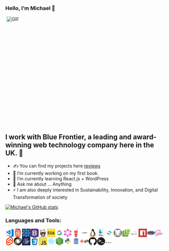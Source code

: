 ### Hello, I’m Michael  👋

 [<img align="right" alt="GIF" src="https://github.com/arsentieva/arsentieva/blob/main/hello.png?raw=true" width="500" height="364" />][reviews]


## I work with Blue Frontier, a leading and award-winning web technology company here in the UK. 💙
- ✍ You can find my projects here [reviews]
- 🔭 I’m currently working on my first book.
- 🌱 I’m currently learning React.js + WordPress
- 💬 Ask me about ... Anything
- ⚡ I am also deeply interested in Sustainability, Innovation, and Digital Transformation of society

[![Michael's GitHub stats](https://github-readme-stats.vercel.app/api/top-langs/?username=michael-sumner&layout=compact&theme=dark&count_private=true)]()

### Languages and Tools:

[<img align="left" alt="Visual Studio Code" width="26px" src="https://raw.githubusercontent.com/github/explore/80688e429a7d4ef2fca1e82350fe8e3517d3494d/topics/visual-studio-code/visual-studio-code.png" />][twitter]
[<img align="left" alt="HTML5" width="26px" src="https://raw.githubusercontent.com/github/explore/80688e429a7d4ef2fca1e82350fe8e3517d3494d/topics/html/html.png" />][twitter]
[<img align="left" alt="Blockchain" width="26px" src="https://raw.githubusercontent.com/github/explore/main/topics/blockchain/blockchain.png" />][twitter]
[<img align="left" alt="Bootstrap CSS" width="26px" src="https://raw.githubusercontent.com/github/explore/main/topics/bootstrap/bootstrap.png" />][twitter]
[<img align="left" alt="Composer" width="26px" src="https://raw.githubusercontent.com/github/explore/main/topics/composer/composer.png" />][twitter]
[<img align="left" alt="ES6" width="26px" src="https://github.com/github/explore/blob/main/topics/es6/es6.png?raw=true" />][twitter]
[<img align="left" alt="Anything Google" width="26px" src="https://github.com/github/explore/blob/main/topics/google/google.png?raw=true" />][twitter]
[<img align="left" alt="GraphQL" width="26px" src="https://github.com/github/explore/blob/main/topics/graphql/graphql.png?raw=true" />][twitter]
[<img align="left" alt="Gulp.js" width="26px" src="https://github.com/github/explore/blob/main/topics/gulp/gulp.png?raw=true" />][twitter]
[<img align="left" alt="jQuery" width="26px" src="https://github.com/github/explore/blob/main/topics/jquery/jquery.png?raw=true" />][twitter]
[<img align="left" alt="Linux" width="26px" src="https://github.com/github/explore/blob/main/topics/linux/linux.png?raw=true" />][twitter]
[<img align="left" alt="Mac OS" width="26px" src="https://github.com/github/explore/blob/main/topics/macos/macos.png?raw=true" />][twitter]
[<img align="left" alt="Tailwind" width="26px" src="https://github.com/github/explore/blob/main/topics/tailwind/tailwind.png?raw=true" />][twitter]
[<img align="left" alt="Material Design" width="26px" src="https://github.com/github/explore/blob/main/topics/material-design/material-design.png?raw=true" />][twitter]
[<img align="left" alt="Microformats" width="26px" src="https://github.com/github/explore/blob/main/topics/microformats/microformats.png?raw=true" />][twitter]
[<img align="left" alt="MySQL" width="26px" src="https://github.com/github/explore/blob/main/topics/mysql/mysql.png?raw=true" />][twitter]
[<img align="left" alt="NPM" width="26px" src="https://github.com/github/explore/blob/main/topics/npm/npm.png?raw=true" />][twitter]
[<img align="left" alt="PHP" width="26px" src="https://github.com/github/explore/blob/main/topics/php/php.png?raw=true" />][twitter]
[<img align="left" alt="Sass" width="26px" src="https://github.com/github/explore/blob/main/topics/sass/sass.png?raw=true" />][twitter]
[<img align="left" alt="Svelt" width="26px" src="https://github.com/github/explore/blob/main/topics/svelte/svelte.png?raw=true" />][twitter]
[<img align="left" alt="JSON" width="26px" src="https://github.com/github/explore/blob/main/topics/json/json.png?raw=true" />][twitter]
[<img align="left" alt="Hacktoberfest" width="26px" src="https://github.com/github/explore/blob/main/topics/hacktoberfest/hacktoberfest.png?raw=true" />][twitter]
[<img align="left" alt="CSS3" width="26px" src="https://raw.githubusercontent.com/github/explore/80688e429a7d4ef2fca1e82350fe8e3517d3494d/topics/css/css.png" />][twitter]
[<img align="left" alt="JavaScript" width="26px" src="https://raw.githubusercontent.com/github/explore/80688e429a7d4ef2fca1e82350fe8e3517d3494d/topics/javascript/javascript.png" />][twitter]
[<img align="left" alt="React" width="26px" src="https://raw.githubusercontent.com/github/explore/80688e429a7d4ef2fca1e82350fe8e3517d3494d/topics/react/react.png" />][twitter]
[<img align="left" alt="Node.js" width="26px" src="https://raw.githubusercontent.com/github/explore/80688e429a7d4ef2fca1e82350fe8e3517d3494d/topics/nodejs/nodejs.png" />][twitter]
[<img align="left" alt="python" width="26px" src="https://raw.githubusercontent.com/github/explore/80688e429a7d4ef2fca1e82350fe8e3517d3494d/topics/python/python.png" />][twitter]
[<img align="left" alt="SQL" width="26px" src="https://raw.githubusercontent.com/github/explore/80688e429a7d4ef2fca1e82350fe8e3517d3494d/topics/sql/sql.png" />][twitter]
[<img align="left" alt="Git" width="26px" src="https://raw.githubusercontent.com/github/explore/80688e429a7d4ef2fca1e82350fe8e3517d3494d/topics/git/git.png" />][twitter]
[<img align="left" alt="GitHub" width="26px" src="https://raw.githubusercontent.com/github/explore/78df643247d429f6cc873026c0622819ad797942/topics/github/github.png" />][twitter]
[<img align="left" alt="Terminal" width="26px" src="https://raw.githubusercontent.com/github/explore/80688e429a7d4ef2fca1e82350fe8e3517d3494d/topics/terminal/terminal.png" />][twitter]

<br />
<br />
---

[website]: https://www.sumner.co.uk/
[twitter]: https://twitter.com/MichaelBSumner
[linkedin]: https://www.linkedin.com/in/michael-bryan-sumner/
[reviews]: https://smnr.co/portfolio
